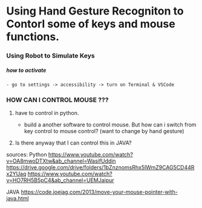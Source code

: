 # Using Hand Gesture Recogniton to Contorl some of keys and mouse functions.

### Using Robot to Simulate Keys 
##### how to activate
	- go to settings -> accessibility -> turn on Terminal & VSCode

### HOW CAN I CONTROL MOUSE ???
1. have to control in python. 
	- build a another software to control mouse. But how can i switch from key control to mouse control? (want to change by hand gesture)
	
2. Is there anyway that I can control this in JAVA?

sources:
Python 
https://www.youtube.com/watch?v=OA8mwoDTXtw&ab_channel=WasifUddin
https://drive.google.com/drive/folders/1bZnznomsRhx5lWmZ9CAG5CD44Rx2YUaq
https://www.youtube.com/watch?v=HO7RH5B5pC4&ab_channel=UEMJaipur

JAVA
https://code.joejag.com/2013/move-your-mouse-pointer-with-java.html